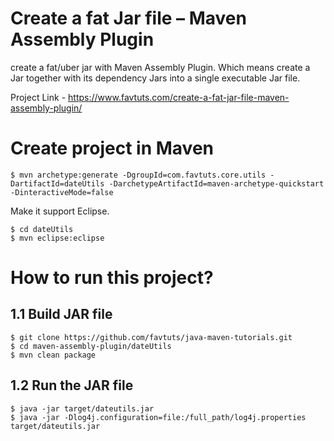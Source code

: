 # Create a fat Jar file – Maven Assembly Plugin
create a fat/uber jar with Maven Assembly Plugin. Which means create a Jar together with its dependency Jars into a single executable Jar file.

Project Link - https://www.favtuts.com/create-a-fat-jar-file-maven-assembly-plugin/

# Create project in Maven

```
$ mvn archetype:generate -DgroupId=com.favtuts.core.utils -DartifactId=dateUtils -DarchetypeArtifactId=maven-archetype-quickstart -DinteractiveMode=false
```

Make it support Eclipse.
```
$ cd dateUtils
$ mvn eclipse:eclipse
```

# How to run this project?

## 1.1 Build JAR file
```
$ git clone https://github.com/favtuts/java-maven-tutorials.git
$ cd maven-assembly-plugin/dateUtils
$ mvn clean package
```

## 1.2 Run the JAR file
```
$ java -jar target/dateutils.jar
$ java -jar -Dlog4j.configuration=file:/full_path/log4j.properties target/dateutils.jar
```